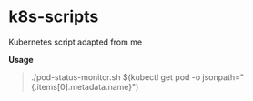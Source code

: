 # k8s-scripts
Kubernetes script adapted from me

**Usage**
> ./pod-status-monitor.sh $(kubectl get pod -o jsonpath="{.items[0].metadata.name}")
